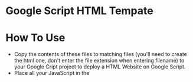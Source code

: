 # Google Script HTML Tempate

# How To Use
- Copy the contents of these files to matching files (you'll need to create the html one, don't enter the file extension when entering filename) to your Google Cript project to deploy a HTML Website on Google Script.
- Place all your JavaScript in the <script> tag in the index.html file.
- Place all your CSS in the <style> tag in the index.html file.
- Follow  the instructions on the commented lines in Code.gs 
  
  
# License

The Unlicense. Read more [here](https://unlicense.org/)
